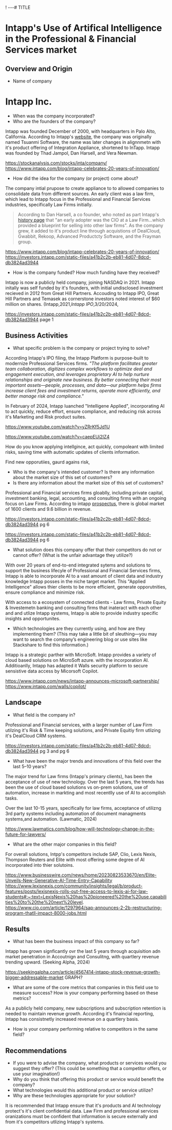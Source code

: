 ! ---# TITLE

<h1>Intapp's Use of Artifical Intelligence in the Professional & Financial Services market</h1>

## Overview and Origin

* Name of company

<h1>Intapp Inc.</h1>

* When was the company incorporated?
* Who are the founders of the company?

Intapp was founded December of 2000, with headquarters in Palo Alto, California. According to Intapp's [website](https://www.intapp.com/blog/intapp-celebrates-20-years-of-innovation/), the company was originally named Tsuanmi Software, the name was later changes in alignnmetn with it's product offering of Integration Appliance, shortened to InTapp.  Intapp was founded by Thad Jampol, Dan Harsell, and Vera Newman. 

https://stockanalysis.com/stocks/inta/company/
https://www.intapp.com/blog/intapp-celebrates-20-years-of-innovation/


* How did the idea for the company (or project) come about?

The company intial prupose to create appliance to to allowed companies to consolidate data from different sources. An early client was a law firm, which lead to Intapp focus in the Professional and Financial Services industries, specifically Law Firms initially. 
> According to Dan Harsell, a co founder, who noted as part Intapp's [history page](https://www.intapp.com/blog/intapps-history-cofounder-dan-harsell/) that "an early adopter was the CIO at a Law Firm...which provided a blueprint for selling into other law firms". As the company grew, it added to it's product line through acquistions of DealCloud, Gwabbit, Rekoop, Advanced Productcty Software, and the Frayman group. 

https://www.intapp.com/blog/intapp-celebrates-20-years-of-innovation/
https://investors.intapp.com/static-files/a41b2c2b-eb81-4d07-8dcd-db3824ad3944

* How is the company funded? How much funding have they received?

Intapp is now a publicly held company, joining NASDAQ in 2021.  Intapp initally was self funded by it's founders, with initial undisclosed investment recieved in 2012 from Great Hill Partners. Accouding to Intapp IPO, Great Hill Partners and Temasek as cornerstone investors noted interest of $60 million on shares. (Intapp,2021,*Intapp IPO*,3/20/2024,

https://investors.intapp.com/static-files/a41b2c2b-eb81-4d07-8dcd-db3824ad3944   page 1

## Business Activities

* What specific problem is the company or project trying to solve?

According Intapp's IPO filing, the Intapp Platform is purpose-built to modernize  Professional Services firms. *"The platform facilitates greater team collaboration, digitizes complex workflows to optimize deal and engagement execution, and leverages proprietary AI to help nurture relationships and originate new business. By better connecting their most important assets—people, processes, and data—our platform helps firms increase client fees
and investment returns, operate more efficiently, and better manage risk and compliance."*

In February of 2024, Intapp luanched "Intelligene Applied", incorporating AI to act quickly, reduce effort, ensure compliance, and reducing risk across it's Marketing and Risk product suites.

https://www.youtube.com/watch?v=yZRrKf5Jd1U

https://www.youtube.com/watch?v=caepEUi2IZ4


How do you know applying intellgince, act quickly, compoleant with limited risks, saving time with automatic updates of clients information. 

Find new opporutiies, gaurd agains risk, 




* Who is the company's intended customer? Is there any information about the market size of this set of customers? 
* Is there any information about the market size of this set of customers?

Professional and Financial services firms gloablly, including private capital, investment banking, legal, accounting, and consulting firms with an ongoing  focus on Law Firms.  According to intapp [prospectus](https://investors.intapp.com/static-files/a41b2c2b-eb81-4d07-8dcd-db3824ad3944), there is  global market of 1600 clients and 9.6 billion in revenue.


https://investors.intapp.com/static-files/a41b2c2b-eb81-4d07-8dcd-db3824ad3944 pg 6




https://investors.intapp.com/static-files/a41b2c2b-eb81-4d07-8dcd-db3824ad3944 pg 6


* What solution does this company offer that their competitors do not or cannot offer? (What is the unfair advantage they utilize?)

With over 20 years of end-to-end integrated sytems and solutions to support the business lifecyle of Professional and Financial Services firms, Intapp is able to incorporate AI to a vast amount of client data and industry knowledge Intapp posses in the niche target market. This "Applied Intelligence" allows thier clients to be more efficient, generate opporutnities, ensure compliance and minimize risk. 

With access to a ecosystem of connected clients - Law firms, Private Equity & Investemetn banking and consulting firms that inateract with each other and and utlize Intapp systems, Intapp is able to provide industry specific insights and opportunites.

 * Which technologies are they currently using, and how are they implementing them? (This may take a little bit of sleuthing&mdash;you may want to search the company’s engineering blog or use sites like Stackshare to find this information.)

Intapp is a strategic parther with MicroSoft. Intapp provides a variety of cloud based solutions on MicroSoft azure. with the incorporation AI. Additioanlly, Intapp has adapted it Walls security platform to secure sensistive data access by Micorsoft Copilot.

https://www.intapp.com/news/intapp-announces-microsoft-partnership/
https://www.intapp.com/walls/copilot/

## Landscape

* What field is the company in?

Professional and Financial services, with a larger number of Law Firm utilzing it's Risk & Time keeping solutions, and Private Equitiy firm utlizing it's DealCloud CRM systems. 

https://investors.intapp.com/static-files/a41b2c2b-eb81-4d07-8dcd-db3824ad3944 pg 3 and pg 6


* What have been the major trends and innovations of this field over the last 5&ndash;10 years?

The major trend for Law firms (Intapp's primary clients), has been the acceptance of use of new technology.  Over the last 5 years, the trends has been the use of cloud based solutions vs on-prem solutions, use of automation, increase in markting and most recentlly use of AI to accomplish tasks. 

Over the last 10-15 years, specifically for law firms, acceptance of utilizng 3rd party systems including automation of document managments systems,and automation. (Lawmatic, 2024)

https://www.lawmatics.com/blog/how-will-technology-change-in-the-future-for-lawyers/

* What are the other major companies in this field?

For overall solutions, Intpp's competitors include SAP, Clio, Lexis Nexis, Thompson Reuters and Elite with most offering some degree of AI incorporated into thier solutoins.

https://www.businesswire.com/news/home/20230823533670/en/Elite-Unveils-New-Generative-AI-Time-Entry-Capability
https://www.lexisnexis.com/community/insights/legal/b/product-features/posts/lexisnexis-rolls-out-free-access-to-lexis-ai-for-law-students#:~:text=LexisNexis%20has%20pioneered%20the%20use,capabilities%20to%20the%20next%20level.
https://www.cio.com/article/1297964/sap-announces-2-2b-restructuring-program-thatll-impact-8000-jobs.html


## Results

* What has been the business impact of this company so far?

Intapp has grown signficantly ovr the last 5 years through acquisition adn market penetration in Accoutnign and Consulitng, with quartlery revenue trending upward. (Seeking Alpha, 2024)

https://seekingalpha.com/article/4567414-intapp-stock-revenue-growth-bigger-addressable-market   GRAPH?

* What are some of the core metrics that companies in this field use to measure success? How is your company performing based on these metrics?

As a publicly held company,  new subscriptions and subscription retention is needed to maintain revenue growth.  According it's finaincial reporting, Intapp has consistnetly increased revenue on a quartlery basis.

* How is your company performing relative to competitors in the same field?

## Recommendations

* If you were to advise the company, what products or services would you suggest they offer? (This could be something that a competitor offers, or use your imagination!)
* Why do you think that offering this product or service would benefit the company?
* What technologies would this additional product or service utilize?
* Why are these technologies appropriate for your solution?

It is recommended that Intapp ensure that it's products and AI technology protect's it's client confidential data. Law Firm and professional services oranizations must be confident that information is secure externally and from it's competitors utlizing Intapp's systems. 

